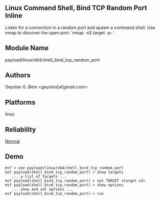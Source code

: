 ## Linux Command Shell, Bind TCP Random Port Inline

Listen for a connection in a random port and spawn a command 
shell. Use nmap to discover the open port: 'nmap -sS target 
-p-'.


## Module Name
payload/linux/x64/shell_bind_tcp_random_port

## Authors
Geyslan G. Bem <geyslan[at]gmail.com>





## Platforms
linux

## Reliability
[Normal](https://github.com/rapid7/metasploit-framework/wiki/Exploit-Ranking)

## Demo

```
msf > use payload/linux/x64/shell_bind_tcp_random_port
msf payload(shell_bind_tcp_random_port) > show targets
   ... a list of targets ...
msf payload(shell_bind_tcp_random_port) > set TARGET <target-id>
msf payload(shell_bind_tcp_random_port) > show options
   ... show and set options ...
msf payload(shell_bind_tcp_random_port) > run
```
    
    